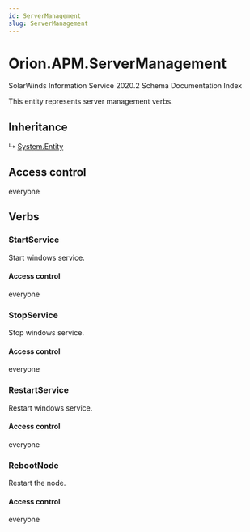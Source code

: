 ```yaml
---
id: ServerManagement
slug: ServerManagement
---
```


# Orion.APM.ServerManagement

SolarWinds Information Service 2020.2 Schema Documentation Index

This entity represents server management verbs.

## Inheritance

↳ [System.Entity](./../System/Entity)

## Access control

everyone

## Verbs

### StartService

Start windows service.

#### Access control

everyone

### StopService

Stop windows service.

#### Access control

everyone

### RestartService

Restart windows service.

#### Access control

everyone

### RebootNode

Restart the node.

#### Access control

everyone

